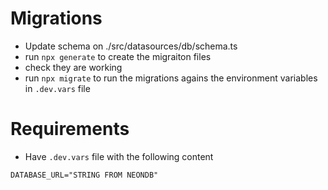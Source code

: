 # Migrations

- Update schema on ./src/datasources/db/schema.ts
- run `npx generate` to create the migraiton files
- check they are working
- run `npx migrate` to run the migrations agains the environment variables in `.dev.vars` file

# Requirements

- Have `.dev.vars` file with the following content

```txt
DATABASE_URL="STRING FROM NEONDB"
```
